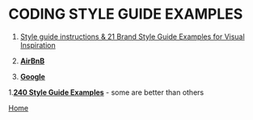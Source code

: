 # CODING STYLE GUIDE EXAMPLES

1. [Style guide instructions & 21 Brand Style Guide Examples for Visual Inspiration](https://blog.hubspot.com/marketing/examples-brand-style-guides)

1. [**AirBnB**](https://github.com/airbnb/javascript)

1. [**Google**](https://google.github.io/styleguide/)

1.[**240 Style Guide Examples**](http://styleguides.io/examples.html) - some are better than others

[Home][def]

[def]: README.md

